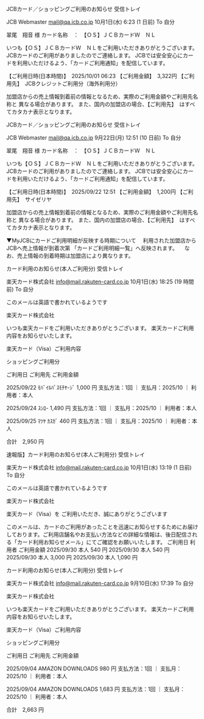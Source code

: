 JCBカード／ショッピングご利用のお知らせ
受信トレイ

JCB Webmaster <mail@qa.jcb.co.jp>
10月1日(水) 6:23 (1 日前)
To 自分

翠尾　翔音 様
カード名称　：　【ＯＳ】ＪＣＢカードＷ　ＮＬ

いつも【ＯＳ】ＪＣＢカードＷ　ＮＬをご利用いただきありがとうございます。
JCBカードのご利用がありましたのでご連絡します。
JCBでは安全安心にカードを利用いただけるよう、「カードご利用通知」を配信しています。

【ご利用日時(日本時間)】　2025/10/01 06:23
【ご利用金額】　3,322円
【ご利用先】　JCBクレジットご利用分（海外利用分）

加盟店からの売上情報到着前の情報となるため、実際のご利用金額やご利用先名称と
異なる場合があります。
また、国内の加盟店の場合、【ご利用先】　はすべてカタカナ表示となります。

JCBカード／ショッピングご利用のお知らせ
受信トレイ

JCB Webmaster <mail@qa.jcb.co.jp>
9月22日(月) 12:51 (10 日前)
To 自分

翠尾　翔音 様
カード名称　：　【ＯＳ】ＪＣＢカードＷ　ＮＬ

いつも【ＯＳ】ＪＣＢカードＷ　ＮＬをご利用いただきありがとうございます。
JCBカードのご利用がありましたのでご連絡します。
JCBでは安全安心にカードを利用いただけるよう、「カードご利用通知」を配信しています。

【ご利用日時(日本時間)】　2025/09/22 12:51
【ご利用金額】　1,200円
【ご利用先】　サイゼリヤ

加盟店からの売上情報到着前の情報となるため、実際のご利用金額やご利用先名称と
異なる場合があります。
また、国内の加盟店の場合、【ご利用先】　はすべてカタカナ表示となります。

▼MyJCBにカードご利用明細が反映する時期について
　利用された加盟店からJCBへ売上情報が到着次第 「カードご利用明細一覧」へ反映されます。
　なお、売上情報の到着時期は加盟店により異なります。

カード利用のお知らせ(本人ご利用分)
受信トレイ

楽天カード株式会社 <info@mail.rakuten-card.co.jp>
10月1日(水) 18:25 (19 時間前)
To 自分

このメールは英語で書かれているようです

楽天カード株式会社 

いつも楽天カードをご利用いただきありがとうございます。
楽天カードご利用内容をお知らせいたします。

楽天カード（Visa）ご利用内容


ショッピングご利用分


ご利用日	ご利用先	ご利用金額

 
2025/09/22	ﾓﾊﾞｲﾙﾊﾟｽﾓﾁﾔ-ｼﾞ	1,000 円
支払方法：1回 ｜ 支払月：2025/10 ｜ 利用者：本人
 
 
2025/09/24	ｽｼﾛ-	1,490 円
支払方法：1回 ｜ 支払月：2025/10 ｜ 利用者：本人
 
 
2025/09/25	ﾏﾂﾔ ｶｽｶﾞ	460 円
支払方法：1回 ｜ 支払月：2025/10 ｜ 利用者：本人
 

合計　2,950 円


速報版】カード利用のお知らせ(本人ご利用分)
受信トレイ

楽天カード株式会社 <info@mail.rakuten-card.co.jp>
10月1日(水) 13:19 (1 日前)
To 自分

このメールは英語で書かれているようです

楽天カード株式会社
 
楽天カード（Visa）を
ご利用いただき、誠にありがとうございます
 
このメールは、カードのご利用があったことを迅速にお知らせするためにお届けしております。ご利用店舗名やお支払い方法などの詳細な情報は、後日配信される「カード利用お知らせメール」にてご確認をお願いいたします。
ご利用日
利用者
ご利用金額
2025/09/30	本人	540 円
2025/09/30	本人	540 円
2025/09/30	本人	3,000 円
2025/09/30	本人	1,090 円
 


カード利用のお知らせ(本人ご利用分)
受信トレイ

楽天カード株式会社 <info@mail.rakuten-card.co.jp>
9月10日(水) 17:39
To 自分


楽天カード株式会社 

いつも楽天カードをご利用いただきありがとうございます。
楽天カードご利用内容をお知らせいたします。

楽天カード（Visa）ご利用内容


ショッピングご利用分


ご利用日	ご利用先	ご利用金額

 
2025/09/04	AMAZON DOWNLOADS	980 円
支払方法：1回 ｜ 支払月：2025/10 ｜ 利用者：本人
 
 
2025/09/04	AMAZON DOWNLOADS	1,683 円
支払方法：1回 ｜ 支払月：2025/10 ｜ 利用者：本人
 

合計　2,663 円



